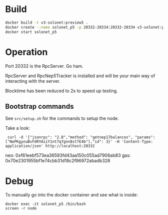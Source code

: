 
# Build
```sh
docker build -t v3-solonet:preview5 .
docker create --name solonet_p5 -p 20332-20334:20332-20334 v3-solonet:preview4
docker start solonet_p5
```

# Operation

Port 20332 is the RpcServer. Go ham.

RpcServer and RpcNep5Tracker is installed and will be your main way of interacting with the server.

Blocktime has been reduced to 2s to speed up testing.

## Bootstrap commands
See `src/setup.sh` for the commands to setup the node.

Take a look:
```
 curl -d '{"jsonrpc": "2.0","method": "getnep17balances", "params": ["NePKgynuBvFdRYAiiY1nt7q7gnn8st7E4b"],"id": 3}' -H 'Content-Type: application/json' http://localhost:20332
```

neo: 0xf61eebf573ea36593fd43aa150c055ad7906ab83
gas: 0x70e2301955bf1e74cbb31d18c2f96972abadb328

# Debug
To manually go into the docker container and see what is inside:
```
docker exec -it solonet_p5 /bin/bash
screen -r node
```
